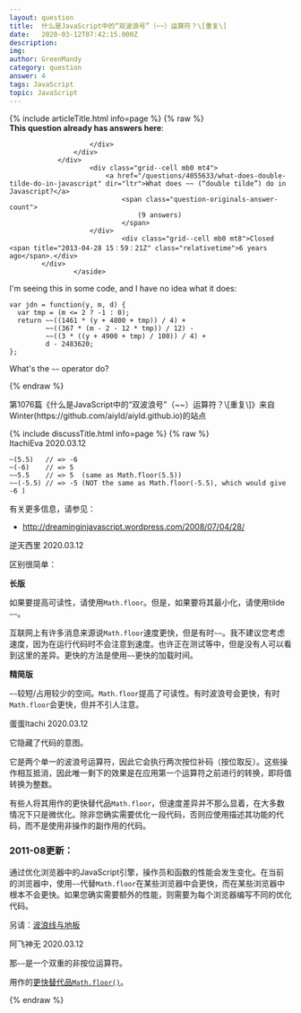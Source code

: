 ```yaml
---
layout: question
title:  什么是JavaScript中的“双波浪号”（~~）运算符？\[重复\]
date:   2020-03-12T07:42:15.000Z
description:                                                                          ...
img: 
author: GreenMandy
category: question
answer: 4
tags: JavaScript
topic: JavaScript
---
```

<div class="article-root">
  <div class="article">
    {% include articleTitle.html info=page %}
    {% raw %}
    <div class="article-content"><aside class="s-notice s-notice__info js-post-notice mb16" aria-hidden="false" role="status">
            <div class="grid fd-column fw-nowrap"> 
                <div class="grid fw-nowrap">
                    <div class="grid--cell fl1 lh-lg">
                        <div class="grid--cell fl1 lh-lg">
                            <b>This question already has answers here</b>:
                            
                        </div>
                    </div>
                </div>
                        <div class="grid--cell mb0 mt4">
                            <a href="/questions/4055633/what-does-double-tilde-do-in-javascript" dir="ltr">What does ~~ (“double tilde”) do in Javascript?</a>
                                <span class="question-originals-answer-count">
                                    (9 answers)
                                </span>
                        </div>
                                <div class="grid--cell mb0 mt8">Closed <span title="2013-04-28 15：59：21Z" class="relativetime">6 years ago</span>.</div>
            </div>
                    </aside>
<p>I'm seeing this in some code, and I have no idea what it does:</p>

<pre><code>var jdn = function(y, m, d) {<font></font>
  var tmp = (m &lt;= 2 ? -1 : 0);<font></font>
  return ~~((1461 * (y + 4800 + tmp)) / 4) + <font></font>
         ~~((367 * (m - 2 - 12 * tmp)) / 12) - <font></font>
         ~~((3 * ((y + 4900 + tmp) / 100)) / 4) + <font></font>
         d - 2483620;<font></font>
};<font></font>
</code></pre>

<p>What's the <code>~~</code> operator do?</p></div>
    {% endraw %}
  </div>
  <p class="winter_mark">第1076篇《什么是JavaScript中的“双波浪号”（~~）运算符？\[重复\]》来自Winter(https://github.com/aiyld/aiyld.github.io)的站点</p>
  <div class="discuss-wrapper">
    {% include discussTitle.html info=page %}
    {% raw %}
    <div class="discuss-item">
        <div class="discuss-parent">
          <div class="discuss-meta">
            <span class="discuss-user">ItachiEva</span>
            <span class="discuss-time">2020.03.12</span>
          </div>
          <div class="discuss-comment"><pre><code>~(5.5)   // =&gt; -6<font></font>
~(-6)    // =&gt; 5<font></font>
~~5.5    // =&gt; 5  (same as Math.floor(5.5))<font></font>
~~(-5.5) // =&gt; -5 (NOT the same as Math.floor(-5.5), which would give -6 )<font></font>
</code></pre>

<p><font style="vertical-align: inherit;"><font style="vertical-align: inherit;">有关更多信息，请参见：</font></font></p>

<ul>
<li><a href="http://dreaminginjavascript.wordpress.com/2008/07/04/28/" rel="noreferrer"><font style="vertical-align: inherit;"><font style="vertical-align: inherit;">http://dreaminginjavascript.wordpress.com/2008/07/04/28/</font></font></a></li>
</ul></div>
        </div></div><div class="discuss-item">
        <div class="discuss-parent">
          <div class="discuss-meta">
            <span class="discuss-user">逆天西里</span>
            <span class="discuss-time">2020.03.12</span>
          </div>
          <div class="discuss-comment"><p><font style="vertical-align: inherit;"><font style="vertical-align: inherit;">区别很简单：</font></font></p>

<p><strong><font style="vertical-align: inherit;"><font style="vertical-align: inherit;">长版</font></font></strong></p>

<p><font style="vertical-align: inherit;"><font style="vertical-align: inherit;">如果要提高可读性，请使用</font></font><code>Math.floor</code><font style="vertical-align: inherit;"><font style="vertical-align: inherit;">。</font><font style="vertical-align: inherit;">但是，如果要将其最小化，请使用tilde </font></font><code>~~</code><font style="vertical-align: inherit;"><font style="vertical-align: inherit;">。</font></font></p>

<p><font style="vertical-align: inherit;"><font style="vertical-align: inherit;">互联网上有许多消息来源说</font></font><code>Math.floor</code><font style="vertical-align: inherit;"><font style="vertical-align: inherit;">速度更快，但是有时</font></font><code>~~</code><font style="vertical-align: inherit;"><font style="vertical-align: inherit;">。</font><font style="vertical-align: inherit;">我不建议您考虑速度，因为在运行代码时不会注意到速度。</font><font style="vertical-align: inherit;">也许正在测试等中，但是没有人可以看到这里的差异。</font><font style="vertical-align: inherit;">更快的方法是使用</font></font><code>~~</code><font style="vertical-align: inherit;"><font style="vertical-align: inherit;">更快的加载时间。</font></font></p>

<p><strong><font style="vertical-align: inherit;"><font style="vertical-align: inherit;">精简版</font></font></strong></p>

<p><code>~~</code><font style="vertical-align: inherit;"><font style="vertical-align: inherit;">较短/占用较少的空间。</font></font><code>Math.floor</code><font style="vertical-align: inherit;"><font style="vertical-align: inherit;">提高了可读性。</font><font style="vertical-align: inherit;">有时波浪号会更快，有时</font></font><code>Math.floor</code><font style="vertical-align: inherit;"><font style="vertical-align: inherit;">会更快，但并不引人注意。</font></font></p></div>
        </div></div><div class="discuss-item">
        <div class="discuss-parent">
          <div class="discuss-meta">
            <span class="discuss-user">蛋蛋Itachi</span>
            <span class="discuss-time">2020.03.12</span>
          </div>
          <div class="discuss-comment"><p><font style="vertical-align: inherit;"><font style="vertical-align: inherit;">它隐藏了代码的意图。</font></font></p>

<p><font style="vertical-align: inherit;"><font style="vertical-align: inherit;">它是两个单一的波浪号运算符，因此它会执行两次按位补码（按位取反）。</font><font style="vertical-align: inherit;">这些操作相互抵消，因此唯一剩下的效果是在应用第一个运算符之前进行的转换，即将值转换为整数。</font></font></p>

<p><font style="vertical-align: inherit;"><font style="vertical-align: inherit;">有些人将其用作的更快替代品</font></font><code>Math.floor</code><font style="vertical-align: inherit;"><font style="vertical-align: inherit;">，但速度差异并不那么显着，在大多数情况下只是微优化。</font><font style="vertical-align: inherit;">除非您确实需要优化一段代码，否则应使用描述其功能的代码，而不是使用非操作的副作用的代码。</font></font></p>

<h3><font style="vertical-align: inherit;"><font style="vertical-align: inherit;">2011-08更新：</font></font></h3>

<p><font style="vertical-align: inherit;"><font style="vertical-align: inherit;">通过优化浏览器中的JavaScript引擎，操作员和函数的性能会发生变化。</font><font style="vertical-align: inherit;">在当前的浏览器中，使用</font></font><code>~~</code><font style="vertical-align: inherit;"><font style="vertical-align: inherit;">代替</font></font><code>Math.floor</code><font style="vertical-align: inherit;"><font style="vertical-align: inherit;">在某些浏览器</font><font style="vertical-align: inherit;">中</font><font style="vertical-align: inherit;">会更快，而在某些浏览器中根本不会更快。</font><font style="vertical-align: inherit;">如果您确实需要额外的性能，则需要为每个浏览器编写不同的优化代码。</font></font></p>

<p><font style="vertical-align: inherit;"><font style="vertical-align: inherit;">另请：</font></font><a href="http://jsperf.com/tilde-vs-floor" rel="noreferrer"><font style="vertical-align: inherit;"><font style="vertical-align: inherit;">波浪线与地板</font></font></a></p></div>
        </div></div><div class="discuss-item">
        <div class="discuss-parent">
          <div class="discuss-meta">
            <span class="discuss-user">阿飞神无</span>
            <span class="discuss-time">2020.03.12</span>
          </div>
          <div class="discuss-comment"><p><font style="vertical-align: inherit;"><font style="vertical-align: inherit;">那</font></font><code>~~</code><font style="vertical-align: inherit;"><font style="vertical-align: inherit;">是一个双重的非按位运算符。</font></font></p>

<p><font style="vertical-align: inherit;"><font style="vertical-align: inherit;">用作的</font></font><a href="http://rocha.la/JavaScript-bitwise-operators-in-practice" rel="noreferrer"><font style="vertical-align: inherit;"><font style="vertical-align: inherit;">更快替代品</font></font><code>Math.floor()</code></a><font style="vertical-align: inherit;"><font style="vertical-align: inherit;">。</font></font></p></div>
        </div></div>
    {% endraw %}
  </div>
<div>
